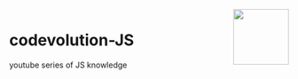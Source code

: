 
<img height='100' align='right' src='https://upload.wikimedia.org/wikipedia/commons/thumb/9/99/Unofficial_JavaScript_logo_2.svg/480px-Unofficial_JavaScript_logo_2.svg.png'>

# codevolution-JS

youtube series of JS knowledge
